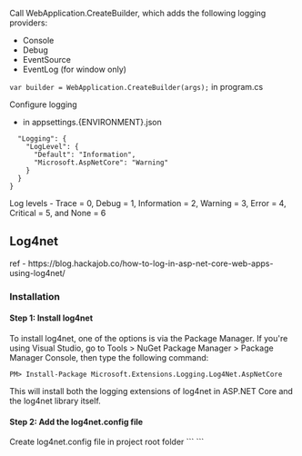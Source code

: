 Call WebApplication.CreateBuilder, which adds the following logging providers:
- Console
- Debug
- EventSource
- EventLog (for window only)

``var builder = WebApplication.CreateBuilder(args);`` in program.cs

Configure logging
- in appsettings.{ENVIRONMENT}.json
```{
  "Logging": {
    "LogLevel": {
      "Default": "Information",
      "Microsoft.AspNetCore": "Warning"
    }
  }
}

```
Log levels - Trace = 0, Debug = 1, Information = 2, Warning = 3, Error = 4, Critical = 5, and None = 6

<h2> Log4net </h2>
ref - https://blog.hackajob.co/how-to-log-in-asp-net-core-web-apps-using-log4net/

<h3>Installation</h3>
<h4>Step 1: Install log4net</h4>
To install log4net, one of the options is via the Package Manager. If you're using Visual Studio, go to Tools > NuGet Package Manager > Package Manager Console, then type the following command:

``PM> Install-Package Microsoft.Extensions.Logging.Log4Net.AspNetCore``

This will install both the logging extensions of log4net in ASP.NET Core and the log4net library itself.

<h4>Step 2: Add the log4net.config file</h4>
Create log4net.config file in project root folder
```
<log4net>
  <root>
    <level value="WARN" />
    <appender-ref ref="RollingFile" />
  </root>
  <appender name="RollingFile" type="log4net.Appender.RollingFileAppender">
    <appendToFile value="true" />
    <file value="D:\Projects\LoggingDemo\logs\logfile" />
    <rollingStyle value="Date" />
    <datePattern value="yyyyMMdd-HHmm" />
    <layout type="log4net.Layout.PatternLayout">
      <conversionPattern value="%date %-5level %logger.%method [%line] - MESSAGE: %message%newline" />
    </layout>
  </appender>
</log4net>
```

